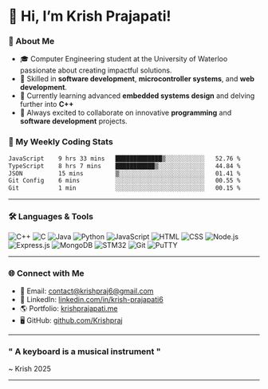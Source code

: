 # 👋 Hi, I’m Krish Prajapati!


### 🚀 About Me
- 🎓 Computer Engineering student at the University of Waterloo passionate about creating impactful solutions.
- 🌟 Skilled in **software development**, **microcontroller systems**, and **web development**.
- 🌱 Currently learning advanced **embedded systems design** and delving further into **C++** 
- 💬 Always excited to collaborate on innovative **programming** and **software development** projects.

### 🚀 My Weekly Coding Stats 

<!--START_SECTION:waka-->

```txt
JavaScript    9 hrs 33 mins   █████████████▒░░░░░░░░░░░   52.76 %
TypeScript    8 hrs 7 mins    ███████████▒░░░░░░░░░░░░░   44.84 %
JSON          15 mins         ▒░░░░░░░░░░░░░░░░░░░░░░░░   01.41 %
Git Config    6 mins          ░░░░░░░░░░░░░░░░░░░░░░░░░   00.55 %
Git           1 min           ░░░░░░░░░░░░░░░░░░░░░░░░░   00.15 %
```

<!--END_SECTION:waka-->
---
### 🛠️ Languages & Tools  
<p align="left">
  <img src="https://img.shields.io/badge/-C++-00599C?style=flat-square&logo=c%2B%2B&logoColor=white" alt="C++">
  <img src="https://img.shields.io/badge/-C-A8B9CC?style=flat-square&logo=c&logoColor=black" alt="C">
  <img src="https://img.shields.io/badge/-Java-007396?style=flat-square&logo=java&logoColor=white" alt="Java">
  <img src="https://img.shields.io/badge/-Python-3776AB?style=flat-square&logo=python&logoColor=white" alt="Python">
  <img src="https://img.shields.io/badge/-JavaScript-F7DF1E?style=flat-square&logo=javascript&logoColor=black" alt="JavaScript">
  <img src="https://img.shields.io/badge/-HTML-E34F26?style=flat-square&logo=html5&logoColor=white" alt="HTML">
  <img src="https://img.shields.io/badge/-CSS-1572B6?style=flat-square&logo=css3&logoColor=white" alt="CSS">
  <img src="https://img.shields.io/badge/-Node.js-339933?style=flat-square&logo=node.js&logoColor=white" alt="Node.js">
  <img src="https://img.shields.io/badge/-Express.js-000000?style=flat-square&logo=express&logoColor=white" alt="Express.js">
  <img src="https://img.shields.io/badge/-MongoDB-47A248?style=flat-square&logo=mongodb&logoColor=white" alt="MongoDB">
  <img src="https://img.shields.io/badge/-STM32-03234B?style=flat-square&logo=stmicroelectronics&logoColor=white" alt="STM32">
  <img src="https://img.shields.io/badge/-Git-F05032?style=flat-square&logo=git&logoColor=white" alt="Git">
  <img src="https://img.shields.io/badge/-PuTTY-FFAA33?style=flat-square&logoColor=white" alt="PuTTY">
</p>

---

### 🌐 Connect with Me
- 📧 Email: [contact@krishpraj6@gmail.com](mailto:contact@krishpraj6@gmail.com)  
- 💼 LinkedIn: [linkedin.com/in/krish-prajapati6](https://linkedin.com/in/krish-prajapati6)  
- 🌎 Portfolio: [krishprajapati.me](https://krishprajapati.me)  
- 🖥️ GitHub: [github.com/Krishpraj](https://github.com/Krishpraj)  

---

### " A keyboard is a musical instrument " 
   ~ Krish 2025

---
